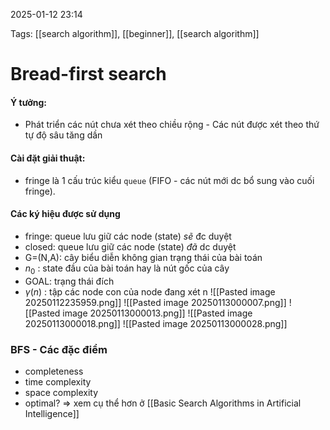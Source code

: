2025-01-12 23:14


Tags: [[search algorithm]], [[beginner]], [[search algorithm]]
# Bread-first search
#### Ý tưởng:
- Phát triển các nút chưa xét theo chiều rộng - Các nút được xét theo thứ tự độ sâu tăng dần
#### Cài đặt giải thuật:
- fringe là 1 cấu trúc kiểu `queue` (FIFO - các nút mới dc bổ sung vào cuối fringe).
#### Các ký hiệu được sử dụng
- fringe: queue lưu giữ các node (state) *sẽ* đc duyệt
- closed: queue lưu giữ các node (state) *đã* dc duyệt
- G=(N,A): cây biểu diễn không gian trạng thái của bài toán
- $n_{0}$ : state đầu của bài toán hay là nút gốc của cây
- GOAL: trạng thái đích
- $\gamma(n)$ : tập các node con của node đang xét n
![[Pasted image 20250112235959.png]]
![[Pasted image 20250113000007.png]]
![[Pasted image 20250113000013.png]]
![[Pasted image 20250113000018.png]]
![[Pasted image 20250113000028.png]]

### BFS - Các đặc điểm 
- completeness
- time complexity
- space complexity
- optimal?
=> xem cụ thể hơn ở [[Basic Search Algorithms in Artificial Intelligence]]
